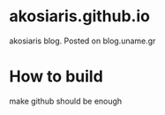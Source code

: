 akosiaris.github.io
===================

akosiaris blog. Posted on blog.uname.gr

How to build
============

make github should be enough
